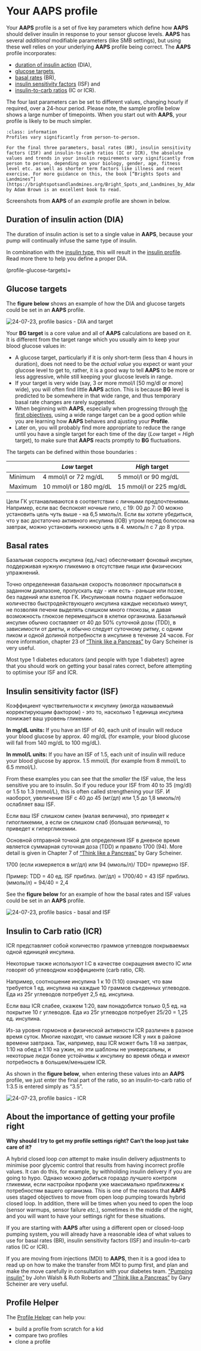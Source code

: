 # Your **AAPS** profile

Your **AAPS** profile is a set of five key parameters which define how **AAPS** should deliver insulin in response to your sensor glucose levels. **AAPS** has several _additional_ modifiable parameters (like SMB settings), but using these well relies on your underlying **AAPS** profile being correct. The **AAPS** profile incorporates:
* [duration of insulin action](#duration-of-insulin-action-dia) (DIA),
* [glucose targets](#glucose-targets),
* [basal rates](#basal-rates) (BR),
* [insulin sensitivity factors](#insulin-sensitivity-factor-isf) (ISF) and
* [insulin-to-carb ratios](#insulin-to-carb-ratio-icr) (IC or ICR).

The four last parameters can be set to different values, changing hourly if required, over a 24-hour period. Please note, the sample profile below shows a large number of timepoints. When you start out with **AAPS**, your profile is likely to be much simpler.

```{admonition} Your diabetes may vary
:class: information
Profiles vary significantly from person-to-person.

For the final three parameters, basal rates (BR), insulin sensitivity factors (ISF) and insulin-to-carb ratios (IC or ICR), the absolute values and trends in your insulin requirements vary significantly from person to person, depending on your biology, gender, age, fitness level etc. as well as shorter term factors like illness and recent exercise. For more guidance on this, the book [“Brights Spots and Landmines”](https://brightspotsandlandmines.org/Bright_Spots_and_Landmines_by_Adam_Brown.pdf) by Adam Brown is an excellent book to read.

```

Screenshots from **AAPS** of an _example_ profile are shown in below.

## Duration of insulin action (DIA)

The duration of insulin action is set to a single value in **AAPS**, because your pump will continually infuse the same type of insulin.

In combination with the [insulin type](#Config-Builder-insulin), this will result in the [insulin profile](#AapsScreens-insulin-profile). Read more there to help you define a proper DIA.

(profile-glucose-targets)=
## Glucose targets

The **figure below** shows an example of how the DIA and glucose targets could be set in an **AAPS** profile.

![24-07-23, profile basics - DIA and target](../images/f3904cc3-3d9e-497e-a3b6-3a49650053e6.png)

Your **BG target** is a core value and all of **AAPS** calculations are based on it. It is different from the target range which you usually aim to keep your blood glucose values in:
* A glucose target, particularly if it is only short-term (less than 4 hours in duration), does not need to be the *actual value* you expect or want your glucose level to get to, rather, it is a good way to tell **AAPS** to be more or less aggressive, while still keeping your glucose levels in range.
* If your target is very wide (say, 3 or more mmol/l [50 mg/dl or more] wide), you will often find little **AAPS** action. This is because **BG** level is predicted to be somewhere in that wide range, and thus temporary basal rate changes are rarely suggested.
* When beginning with **AAPS**, especially when progressing through [the first objectives](../SettingUpAaps/CompletingTheObjectives.md), using a wide range target can be a good option while you are learning how **AAPS** behaves and ajusting your **Profile**.
* Later on, you will probably find more appropriate to reduce the range until you have a single target for each time of the day (_Low_ target = _High_ target), to make sure that **AAPS** reacts promptly to **BG** fluctuations.

The targets can be defined within those boundaries :

|         | _Low_ target           | _High_ target          |
| ------- | ---------------------- | ---------------------- |
| Minimum | 4 mmol/l or 72 mg/dL   | 5 mmol/l or 90 mg/dL   |
| Maximum | 10 mmol/l or 180 mg/dL | 15 mmol/l or 225 mg/dL |

Цели ГК устанавливаются в соответствии с личными предпочтениями. Например, если вас беспокоят ночные гипо, с 19: 00 до 7: 00 можно установить цель чуть выше - на 6,5 ммоль/л. Если вы хотите убедиться, что у вас достаточно активного инсулина (IOB) утром перед болюсом на завтрак, можно установить нижнюю цель в 4. ммоль/л с 7 до 8 утра.

## Basal rates

Базальная скорость инсулина (ед./час) обеспечивает фоновый инсулин, поддерживая нужную гликемию в отсутствие пищи или физических упражнений.

Точно определенная базальная скорость позволяют просыпаться в заданном диапазоне, пропускать еду - или есть - раньше или позже, без падений или взлетов ГК. Инсулиновая помпа подает небольшое количество быстродействующего инсулина каждые несколько минут, не позволяя печени выделять слишком много глюкозы, и давая возможность глюкозе перемещаться в клетки организма. Базальный инсулин обычно составляет от 40 до 50% суточной дозы (TDD), в зависимости от диеты, и обычно следует суточному ритму, с одним пиком и одной долиной потребности в инсулине в течение 24 часов. For more information, chapter 23 of [“Think like a Pancreas”](https://amzn.eu/d/iVU0RGe) by Gary Scheiner is very useful.

Most type 1 diabetes educators (and people with type 1 diabetes!) agree that you should work on getting your basal rates correct, before attempting to optimise your ISF and ICR.

## Insulin sensitivity factor (ISF)

Коэффициент чувствительности к инсулину (иногда называемый корректирующим фактором) - это то, насколько 1 единица инсулина понижает ваш уровень гликемии.

**In mg/dL units:** If you have an ISF of 40, each unit of insulin will reduce your blood glucose by approx. 40 mg/dL (for example, your blood glucose will fall from 140 mg/dL to 100 mg/dL).

**In mmol/L units:** If you have an ISF of 1.5, each unit of insulin will reduce your blood glucose by approx. 1.5 mmol/L (for example from 8 mmol/L to 6.5 mmol/L).

From these examples you can see that the _smaller_ the ISF value, the less sensitive you are to insulin. So if you reduce your ISF from 40 to 35 (mg/dl) or 1.5 to 1.3 (mmol/L), this is often called strengthening your ISF. И наоборот, увеличение ISF с 40 до 45 (мг/дл) или 1,5 до 1,8 ммоль/л) ослабляет ваш ISF.

Если ваш ISF слишком силен (малая величина), это приведет к гипогликемии, а если он слишком слаб (большая величина), то приведет к гипергликемии.

Основной отправной точкой для определения ISF в дневное время является суммарная суточная доза (TDD) и правило 1700 (94). More detail is given in Chapter 7 of [“Think like a Pancreas”](https://amzn.eu/d/iVU0RGe) by Gary Scheiner.

1700 (если измеряется в мг/дл) или 94 (ммоль/л)/ TDD= примерно ISF.

Пример: TDD = 40 ед. ISF приблиз. (мг/дл) = 1700/40 = 43 ISF приблиз. (ммоль/л) = 94/40 = 2,4

See the **figure below** for an example of how the basal rates and ISF values could be set in an **AAPS** profile.

![24-07-23, profile basics - basal and ISF](../images/55c8ed24-e24e-4caa-9c17-294fa93cb84a.png)

## Insulin to Carb ratio (ICR)

ICR представляет собой количество граммов углеводов покрываемых одной единицей инсулина.

Некоторые также используют I:C в качестве сокращения вместо IC или говорят об углеводном коэффициенте (carb ratio, CR).

Например, соотношение инсулина 1 к 10 (1:10) означает, что вам требуется 1 ед. инсулина на каждые 10 граммов съеденных углеводов. Еда из 25г углеводов потребует 2,5 ед. инсулина.

Если ваш ICR слабее, скажем 1:20, вам понадобится только 0,5 ед. на покрытие 10 г углеводов. Еда из 25г углеводов потребует 25/20 = 1,25 ед. инсулина.

Из-за уровня гормонов и физической активности ICR различен в разное время суток. Многие находят, что самые низкие ICR у них в районе времени завтрака. Так, например, ваш ICR может быть 1:8 на завтрак, 1:10 на обед и 1:10 на ужин, но эти шаблоны не универсальны, и некоторые люди более устойчивы к инсулину во время обеда и имеют потребность в большем/меньшем ICR.

As shown in the **figure below**, when entering these values into an **AAPS** profile, we just enter the final part of the ratio, so an insulin-to-carb ratio of 1:3.5 is entered simply as “3.5”.

![24-07-23, profile basics - ICR](../images/7741eefb-cae5-45c5-a9e5-8eae5ead3f48.png)


## About the importance of getting your profile right

**Why should I try to get my profile settings right? Can’t the loop just take care of it?**

A hybrid closed loop _can_ attempt to make insulin delivery adjustments to minimise poor glycemic control that results from having incorrect profile values. It can do this, for example, by withholding insulin delivery if you are going to hypo. Однако можно добиться гораздо лучшего контроля гликемии, если настройки профиля уже максимально приближены к потребностям вашего организма. This is one of the reasons that **AAPS** uses staged objectives to move from open loop pumping towards hybrid closed loop. In addition, there will be times when you need to open the loop (sensor warmups, sensor failure _etc._), sometimes in the middle of the night, and you will want to have your settings right for these situations.

If you are starting with **AAPS** after using a different open or closed-loop pumping system, you will already have a reasonable idea of what values to use for basal rates (BR), insulin sensitivity factors (ISF) and insulin-to-carb ratios (IC or ICR).

If you are moving from injections (MDI) to **AAPS**, then it is a good idea to read up on how to make the transfer from MDI to pump first, and plan and make the move carefully in consultation with your diabetes team. ["Pumping insulin"](https://amzn.eu/d/iaCsFa2) by John Walsh & Ruth Roberts and [“Think like a Pancreas”](https://amzn.eu/d/iVU0RGe) by Gary Scheiner are very useful.

## Profile Helper

The [Profile Helper](../SettingUpAaps/ProfileHelper.md) can help you:
* build a profile from scratch for a kid
* compare two profiles
* clone a profile